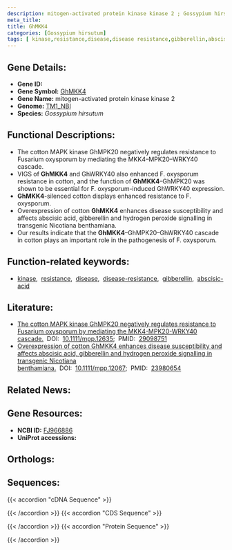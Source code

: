 ```yaml
---
description: mitogen-activated protein kinase kinase 2 ; Gossypium hirsutum
meta_title:
title: GhMKK4
categories: [Gossypium hirsutum]
tags: [ kinase,resistance,disease,disease resistance,gibberellin,abscisic acid ]
---
```


## Gene Details:
- **Gene ID:** []()
- **Gene Symbol:** <u>GhMKK4</u>
- **Gene Name:** mitogen-activated protein kinase kinase 2
- **Genome:** [TM1_NBI](https://yanglab.hzau.edu.cn/CottonMD/download.1)
- **Species:** *Gossypium hirsutum*

## Functional Descriptions:
   - The cotton MAPK kinase GhMPK20 negatively regulates resistance to Fusarium oxysporum by mediating the MKK4–MPK20–WRKY40 cascade.
   - VIGS of **GhMKK4** and GhWRKY40 also enhanced F. oxysporum resistance in cotton, and the function of **GhMKK4**–GhMPK20 was shown to be essential for F. oxysporum-induced GhWRKY40 expression.
   - **GhMKK4**-silenced cotton displays enhanced resistance to F. oxysporum.
   - Overexpression of cotton **GhMKK4** enhances disease susceptibility and affects abscisic acid, gibberellin and hydrogen peroxide signalling in transgenic Nicotiana benthamiana.
   - Our results indicate that the **GhMKK4**–GhMPK20–GhWRKY40 cascade in cotton plays an important role in the pathogenesis of F. oxysporum.

## Function-related keywords:
   - [kinase](/tags/kinase/),&nbsp;&nbsp;[resistance](/tags/resistance/),&nbsp;&nbsp;[disease](/tags/disease/),&nbsp;&nbsp;[disease-resistance](/tags/disease-resistance/),&nbsp;&nbsp;[gibberellin](/tags/gibberellin/),&nbsp;&nbsp;[abscisic-acid](/tags/abscisic-acid/)

## Literature:
   - [The cotton MAPK kinase GhMPK20 negatively regulates resistance to Fusarium oxysporum by mediating the MKK4-MPK20-WRKY40 cascade.](https://doi.org/10.1111/mpp.12635)&nbsp;&nbsp;DOI:&nbsp;&nbsp;[10.1111/mpp.12635](https://doi.org/10.1111/mpp.12635);&nbsp;&nbsp;PMID:&nbsp;&nbsp;[29098751](https://pubmed.ncbi.nlm.nih.gov/29098751/)
   - [Overexpression of cotton GhMKK4 enhances disease susceptibility and affects abscisic acid, gibberellin and hydrogen peroxide signalling in transgenic Nicotiana benthamiana.](https://doi.org/10.1111/mpp.12067)&nbsp;&nbsp;DOI:&nbsp;&nbsp;[10.1111/mpp.12067](https://doi.org/10.1111/mpp.12067);&nbsp;&nbsp;PMID:&nbsp;&nbsp;[23980654](https://pubmed.ncbi.nlm.nih.gov/23980654/)

## Related News:

## Gene Resources:
- **NCBI ID:**  [FJ966886](https://www.ncbi.nlm.nih.gov/gene/?term=FJ966886)
- **UniProt accessions:**  [](https://www.uniprot.org/uniprotkb//entry)

## Orthologs:

## Sequences:
{{< accordion "cDNA Sequence" >}}

{{< /accordion >}}
{{< accordion "CDS Sequence" >}}

{{< /accordion >}}
{{< accordion "Protein Sequence" >}}

{{< /accordion >}}
